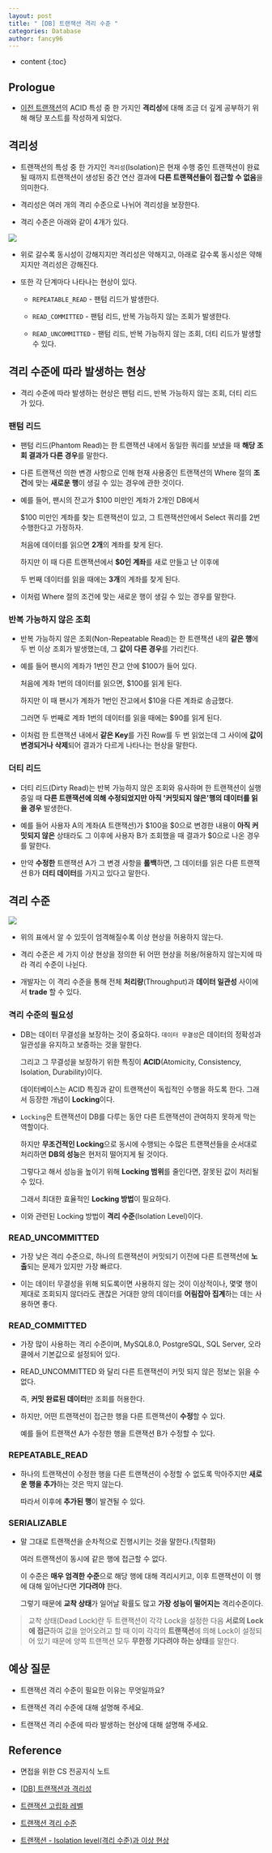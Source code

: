 ```yaml
---
layout: post
title: " [DB] 트랜잭션 격리 수준 "
categories: Database
author: fancy96
---
```

* content
{:toc}

## Prologue

* [이전 트랜잭션](https://devFancy.github.io/DB-Transaction/)의 ACID 특성 중 한 가지인 **격리성**에 대해 조금 더 깊게 공부하기 위해 해당 포스트를 작성하게 되었다.

## 격리성

* 트랜잭션의 특성 중 한 가지인 `격리성`(Isolation)은 현재 수행 중인 트랜잭션이 완료될 때까지 트랜잭션이 생성된 중간 연산 결과에 **다른 트랜잭션들이 접근할 수 없음**을 의미한다.

* 격리성은 여러 개의 격리 수준으로 나뉘어 격리성을 보장한다.

* 격리 수준은 아래와 같이 4개가 있다.

![](/assets/img/db/db-transaction-isolation-level-1.jpg)

* 위로 갈수록 동시성이 강해지지만 격리성은 약해지고, 아래로 갈수록 동시성은 약해지지만 격리성은 강해진다.

* 또한 각 단계마다 나타나는 현상이 있다. 

    * `REPEATABLE_READ` - 팬텀 리드가 발생한다.

    * `READ_COMMITTED` - 팬텀 리드, 반복 가능하지 않는 조회가 발생한다.

    * `READ_UNCOMMITTED` - 팬텀 리드, 반복 가능하지 않는 조회, 더티 리드가 발생할 수 있다.

## 격리 수준에 따라 발생하는 현상

* 격리 수준에 따라 발생하는 현상은 팬텀 리드, 반복 가능하지 않는 조회, 더티 리드가 있다.

### 팬텀 리드

* 팬텀 리드(Phantom Read)는 한 트랜잭션 내에서 동일한 쿼리를 보냈을 때 **해당 조회 결과가 다른 경우**를 말한다.

* 다른 트랜잭션 의한 변경 사항으로 인해 현재 사용중인 트랜잭션의 Where 절의 **조건**에 맞는 **새로운 행**이 생길 수 있는 경우에 관한 것이다.

* 예를 들어, 팬시의 잔고가 $100 미만인 계좌가 2개인 DB에서

  $100 미만인 계좌를 찾는 트랜잭션이 있고, 그 트랜잭션안에서 Select 쿼리를 2번 수행한다고 가정하자.

  처음에 데이터를 읽으면 **2개**의 계좌를 찾게 된다.

  하지만 이 때 다른 트랜잭션에서 **$0인 계좌**를 새로 만들고 난 이후에

  두 번째 데이터를 읽을 때에는 **3개**의 계좌를 찾게 된다.

* 이처럼 Where 절의 조건에 맞는 새로운 행이 생길 수 있는 경우를 말한다.

### 반복 가능하지 않은 조회

* 반복 가능하지 않은 조회(Non-Repeatable Read)는 한 트랜잭션 내의 **같은 행**에 두 번 이상 조회가 발생했는데, 그 **값이 다른 경우**를 가리킨다.

* 예를 들어 팬시의 계좌가 1번인 잔고 안에 $100가 들어 있다.

  처음에 계좌 1번의 데이터를 읽으면, $100를 읽게 된다.

  하지만 이 때 팬시가 계좌가 1번인 잔고에서 $10을 다른 계좌로 송금했다.

  그러면 두 번째로 계좌 1번의 데이터를 읽을 때에는 $90를 읽게 된다. 

* 이처럼 한 트랜잭션 내에서 **같은 Key**를 가진 Row를 두 번 읽었는데 그 사이에 **값이 변경되거나 삭제**되어 결과가 다르게 나타나는 현상을 말한다.

### 더티 리드 

* 더티 리드(Dirty Read)는 반복 가능하지 않은 조회와 유사하며 한 트랜잭션이 실행 중일 때 **다른 트랜잭션에 의해 수정되었지만 아직 '커밋되지 않은'행의 데이터를 읽을 경우** 발생한다.

* 예를 들어 사용자 A의 계좌(A 트랜잭션)가 $100을 $0으로 변경한 내용이 **아직 커밋되지 않은** 상태라도 그 이후에 사용자 B가 조회했을 때 결과가 $0으로 나온 경우를 말한다.

* 만약 **수정한** 트랜잭션 A가 그 변경 사항을 **롤백**하면, 그 데이터를 읽은 다른 트랜잭션 B가 **더티 데이터**를 가지고 있다고 말한다.

## 격리 수준

![](/assets/img/db/db-transaction-isolation-level-2.png)

* 위의 표에서 알 수 있듯이 엄격해질수록 이상 현상을 허용하지 않는다.

* 격리 수준은 세 가지 이상 현상을 정의한 뒤 어떤 현상을 허용/허용하지 않는지에 따라 격리 수준이 나뉜다.

* 개발자는 이 격리 수준을 통해 전체 **처리량**(Throughput)과 **데이터 일관성** 사이에서 **trade** 할 수 있다.

### 격리 수준의 필요성

* DB는 데이터 무결성을 보장하는 것이 중요하다. `데이터 무결성`은 데이터의 정확성과 일관성을 유지하고 보증하는 것을 말한다.

    그리고 그 무결성을 보장하기 위한 특징이 **ACID**(Atomicity, Consistency, Isolation, Durability)이다.

    데이터베이스는 ACID 특징과 같이 트랜잭션이 독립적인 수행을 하도록 한다. 그래서 등장한 개념이 **Locking**이다.

* `Locking`은 트랜잭션이 DB를 다루는 동안 다른 트랜잭션이 관여하지 못하게 막는 역할이다.

    하지만 **무조건적인 Locking**으로 동시에 수행되는 수많은 트랜잭션들을 순서대로 처리하면 **DB의 성능**은 현저히 떨어지게 될 것이다.

    그렇다고 해서 성능을 높이기 위해 **Locking 범위**를 줄인다면, 잘못된 값이 처리될 수 있다.

    그래서 최대한 효율적인 **Locking 방법**이 필요하다.

* 이와 관련된 Locking 방법이 **격리 수준**(Isolation Level)이다.

### READ_UNCOMMITTED

* 가장 낮은 격리 수준으로, 하나의 트랜잭션이 커밋되기 이전에 다른 트랜잭션에 **노출**되는 문제가 있지만 가장 빠르다.

* 이는 데이터 무결성을 위해 되도록이면 사용하지 않는 것이 이상적이나, 몇몇 행이 제대로 조회되지 않더라도 괜찮은 거대한 양의 데이터를 **어림잡아 집계**하는 데는 사용하면 좋다.

### READ_COMMITTED

* 가장 많이 사용하는 격리 수준이며, MySQL8.0, PostgreSQL, SQL Server, 오라클에서 기본값으로 설정되어 있다.

* READ_UNCOMMITTED 와 달리 다른 트랜잭션이 커밋 되지 않은 정보는 읽을 수 없다.

    즉, **커밋 완료된 데이터**만 조회를 허용한다.

* 하지만, 어떤 트랜잭션이 접근한 행을 다른 트랜잭션이 **수정**할 수 있다.

    예를 들어 트랜잭션 A가 수정한 행을 트랜잭션 B가 수정할 수 있다.

### REPEATABLE_READ

* 하나의 트랜잭션이 수정한 행을 다른 트랜잭션이 수정할 수 없도록 막아주지만 **새로운 행을 추가**하는 것은 막지 않는다.

    따라서 이후에 **추가된 행**이 발견될 수 있다.

### SERIALIZABLE

* 말 그대로 트랜잭션을 순차적으로 진행시키는 것을 말한다.(직렬화)

    여러 트랜잭션이 동시에 같은 행에 접근할 수 없다.

    이 수준은 **매우 엄격한 수준**으로 해당 행에 대해 격리시키고, 이후 트랜잭션이 이 행에 대해 일어난다면 **기다려야** 한다.

    그렇기 때문에 **교착 상태**가 일어날 확률도 많고 **가장 성능이 떨어지는** 격리수준이다.

> 교착 상태(Dead Lock)란 두 트랜잭션이 각각 Lock을 설정한 다음 **서로의 Lock에 접근**하여 값을 얻어오려고 할 때 이미 각각의 **트랜잭션**에 의해 Lock이 설정되어 있기 때문에 양쪽 트랜잭션 모두 **무한정 기다려야 하는 상태**를 말한다.

## 예상 질문

* 트랜잭션 격리 수준이 필요한 이유는 무엇일까요?

* 트랜잭션 격리 수준에 대해 설명해 주세요.

* 트랜잭션 격리 수준에 따라 발생하는 현상에 대해 설명해 주세요.

## Reference

* 면접을 위한 CS 전공지식 노트

* [[DB] 트랜잭션과 격리성](https://sabarada.tistory.com/117)

* [트랜잭션 고립화 레벨](https://goodgid.github.io/Transaction-Isolation-Level/)

* [트랜잭션 격리 수준](https://gyoogle.dev/blog/computer-science/data-base/Transaction%20Isolation%20Level.html)

* [트랜잭션 - Isolation level(격리 수준)과 이상 현상](https://github.com/Fancy96/2023-CS-Study/blob/main/DB/db_transaction_isolation_level.md)